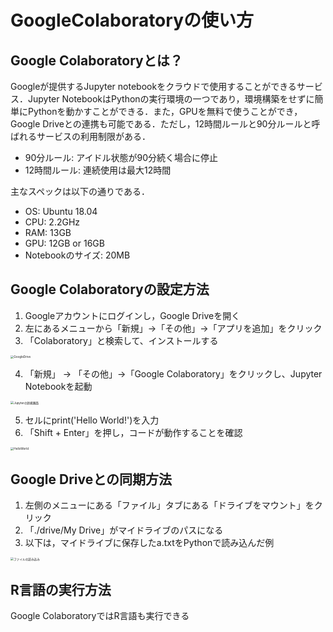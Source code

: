 # GoogleColaboratoryの使い方

## Google Colaboratoryとは？

Googleが提供するJupyter notebookをクラウドで使用することができるサービス．Jupyter NotebookはPythonの実行環境の一つであり，環境構築をせずに簡単にPythonを動かすことができる．また，GPUを無料で使うことができ，Google Driveとの連携も可能である．ただし，12時間ルールと90分ルールと呼ばれるサービスの利用制限がある．

- 90分ルール: アイドル状態が90分続く場合に停止
- 12時間ルール: 連続使用は最大12時間

主なスペックは以下の通りである．

- OS: Ubuntu 18.04
- CPU: 2.2GHz
- RAM: 13GB
- GPU: 12GB or 16GB
- Notebookのサイズ: 20MB

## Google Colaboratoryの設定方法

1. Googleアカウントにログインし，Google Driveを開く
2. 左にあるメニューから「新規」→「その他」→「アプリを追加」をクリック
3. 「Colaboratory」と検索して、インストールする

<img src="C:\Users\taos\Downloads\GoogleColaboratoryの使い方\img\GoogleDrive.PNG" alt="GoogleDrive" style="zoom:33%;" />

4. 「新規」 → 「その他」→「Google Colaboratory」をクリックし、Jupyter Notebookを起動

<img src="C:\Users\taos\Downloads\GoogleColaboratoryの使い方\img\Jupyterの新規画面.png" alt="Jupyterの新規画面" style="zoom:33%;" />

5. セルにprint('Hello World!')を入力
6. 「Shift + Enter」を押し，コードが動作することを確認

<img src="C:\Users\taos\Downloads\GoogleColaboratoryの使い方\img\HelloWorld.PNG" alt="HelloWorld" style="zoom:33%;" />

## Google Driveとの同期方法

1. 左側のメニューにある「ファイル」タブにある「ドライブをマウント」をクリック
2. 「./drive/My Drive」がマイドライブのパスになる
3. 以下は，マイドライブに保存したa.txtをPythonで読み込んだ例

<img src="C:\Users\taos\Downloads\GoogleColaboratoryの使い方\img\ファイルの読み込み.PNG" alt="ファイルの読み込み" style="zoom:33%;" />

## R言語の実行方法

Google ColaboratoryではR言語も実行できる
